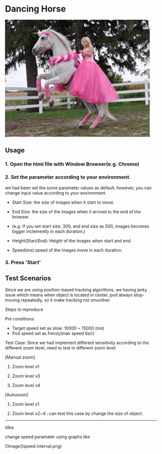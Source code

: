 # Dancing Horse

![Image](myLittlePony.jpeg)

## Usage


### 1. Open the html file with Window Browser(e.g. Chrome)

### 2. Set the parameter according to your environment.  

we had been set the some parameter values as default, however, you can change input value according to your environment.

- Start Size: the size of images when it start to move.

- End Size: the size of the images when it arrived to the end of the browser.
* (e.g. If you set start size: 300, and end size as 500, images becomes bigger inclemently in each duration.)


- Height(Start/End): Height of the images when start and end.

- Speed(ms):speed of the images move in each duration.


### 3. Press 'Start'



## Test Scenarios

Since we are using position-based tracking algorithms, we having jerky issue which means when object is located in center, pod always stop-moving repeatedly, so it make tracking not smoother.


Steps to reproduce

Pre conditions: 
- Target speed set as slow: 10000 ~ 15000 (ms)
- Pod speed set as frenzy(max speed 6s/r)

Test Case: Since we had implement different sensitivity according to the different zoom level, need to test in different zoom level

[Manual zoom]
1. Zoom level x1

2. Zoom level x3

3. Zoom level x4 

[Autozoom]
1. Zoom level x1

2. Zoom level x2~4 : can test this case by change the size of object.






----

Idea

change speed paramater using graphs like 

![Image](speed interval.png)


